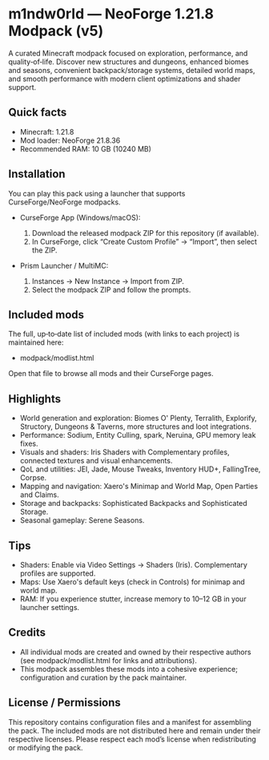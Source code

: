 # m1ndw0rld — NeoForge 1.21.8 Modpack (v5)

A curated Minecraft modpack focused on exploration, performance, and quality‑of‑life. Discover new structures and dungeons, enhanced biomes and seasons, convenient backpack/storage systems, detailed world maps, and smooth performance with modern client optimizations and shader support.

## Quick facts
- Minecraft: 1.21.8
- Mod loader: NeoForge 21.8.36
- Recommended RAM: 10 GB (10240 MB)

## Installation
You can play this pack using a launcher that supports CurseForge/NeoForge modpacks.

- CurseForge App (Windows/macOS):
  1) Download the released modpack ZIP for this repository (if available).
  2) In CurseForge, click “Create Custom Profile” → “Import”, then select the ZIP.

- Prism Launcher / MultiMC:
  1) Instances → New Instance → Import from ZIP.
  2) Select the modpack ZIP and follow the prompts.

## Included mods
The full, up‑to‑date list of included mods (with links to each project) is maintained here:
- modpack/modlist.html

Open that file to browse all mods and their CurseForge pages.

## Highlights
- World generation and exploration: Biomes O' Plenty, Terralith, Explorify, Structory, Dungeons & Taverns, more structures and loot integrations.
- Performance: Sodium, Entity Culling, spark, Neruina, GPU memory leak fixes.
- Visuals and shaders: Iris Shaders with Complementary profiles, connected textures and visual enhancements.
- QoL and utilities: JEI, Jade, Mouse Tweaks, Inventory HUD+, FallingTree, Corpse.
- Mapping and navigation: Xaero's Minimap and World Map, Open Parties and Claims.
- Storage and backpacks: Sophisticated Backpacks and Sophisticated Storage.
- Seasonal gameplay: Serene Seasons.

## Tips
- Shaders: Enable via Video Settings → Shaders (Iris). Complementary profiles are supported.
- Maps: Use Xaero's default keys (check in Controls) for minimap and world map.
- RAM: If you experience stutter, increase memory to 10–12 GB in your launcher settings.

## Credits
- All individual mods are created and owned by their respective authors (see modpack/modlist.html for links and attributions).
- This modpack assembles these mods into a cohesive experience; configuration and curation by the pack maintainer.

## License / Permissions
This repository contains configuration files and a manifest for assembling the pack. The included mods are not distributed here and remain under their respective licenses. Please respect each mod’s license when redistributing or modifying the pack.
